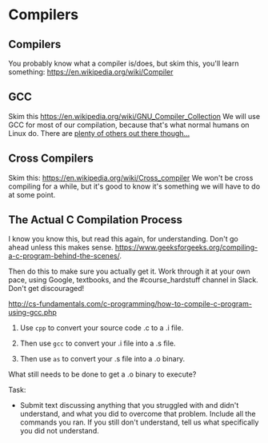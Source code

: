 # Compilers
## Compilers
You probably know what a compiler is/does, but skim this, you'll learn something: <https://en.wikipedia.org/wiki/Compiler>

## GCC

Skim this <https://en.wikipedia.org/wiki/GNU_Compiler_Collection> We will use GCC for most of our compilation, because that's what normal humans on Linux do. There are [plenty of others out there though...](https://www.ubuntupit.com/best-linux-compilers-for-modern-developers/)

## Cross Compilers

Skim this: <https://en.wikipedia.org/wiki/Cross_compiler>
We won't be cross compiling for a while, but it's good to know it's something we will have to do at some point. 

## The Actual C Compilation Process

I know you know this, but read this again, for understanding. Don't go ahead unless this makes sense. <https://www.geeksforgeeks.org/compiling-a-c-program-behind-the-scenes/>.

Then do this to make sure you actually get it. Work through it at your own pace, using Google, textbooks, and the #course_hardstuff channel in Slack. Don't get discouraged!

<http://cs-fundamentals.com/c-programming/how-to-compile-c-program-using-gcc.php>

1. Use `cpp` to convert your source code .c to a .i file.

2. Then use `gcc` to convert your .i file into a  .s  file. 

3. Then use `as` to convert your .s file into a .o binary.

What still needs to be done to get a .o binary to execute? 


Task: 

* Submit text discussing anything that you struggled with and didn't understand, and what you did to overcome that problem. Include all the commands you ran. If you still don't understand, tell us what specifically you did not understand.

